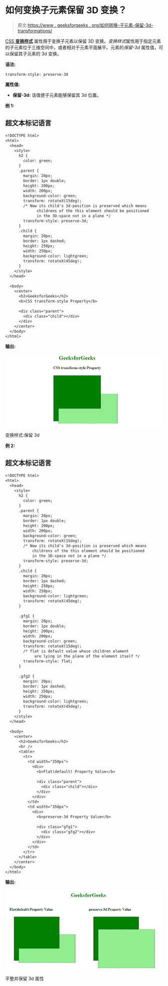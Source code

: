 # 如何变换子元素保留 3D 变换？

> 原文:[https://www . geeksforgeeks . org/如何转换-子元素-保留-3d-transformations/](https://www.geeksforgeeks.org/how-to-transform-child-elements-preserve-the-3d-transformations/)

[CSS **变换样式**](https://www.geeksforgeeks.org/css-transform-style-property/#:~:text=The%20transform%2Dstyle%20property%20is,the%20plane%20of%20the%20element.) 属性用于变换子元素以保留 3D 变换。*变换样式*属性用于指定元素的子元素位于三维空间中，或者相对于元素平面展平。元素的*保留-3d* 属性值，可以保留其子元素的 3d 变换。

**语法:**

```
transform-style: preserve-3d
```

**属性值:**

*   **保留-3d:** 该值使子元素能够保留其 3d 位置。

**例 1:**

## 超文本标记语言

```
<!DOCTYPE html>
<html>
  <head>
    <style>
      h2 {
        color: green;
      }
      .parent {
        margin: 20px;
        border: 1px double;
        height: 200px;
        width: 200px;
        background-color: green;
        transform: rotateX(15deg);
        /* Now its child's 3d-position is preserved which means 
              childrens of the this element should be positioned
              in the 3D-space not in a plane */
        transform-style: preserve-3d;
      }
      .child {
        margin: 20px;
        border: 1px dashed;
        height: 250px;
        width: 250px;
        background-color: lightgreen;
        transform: rotateX(45deg);
      }
    </style>
  </head>

  <body>
    <center>
      <h2>GeeksforGeeks</h2>
      <b>CSS transform-style Property</b>

      <div class="parent">
        <div class="child"></div>
      </div>
    </center>
  </body>
</html>
```

**输出:**

![](img/656773261be887484d327e751f91414a.png)

变换样式:保留 3d

**例 2:**

## 超文本标记语言

```
<!DOCTYPE html>
<html>
  <head>
    <style>
      h2 {
        color: green;
      }
      .parent {
        margin: 20px;
        border: 1px double;
        height: 200px;
        width: 200px;
        background-color: green;
        transform: rotateX(15deg);
        /* Now its child's 3d-position is preserved which means 
            childrens of the this element should be positioned
            in the 3D-space not in a plane */
        transform-style: preserve-3d;
      }
      .child {
        margin: 20px;
        border: 1px dashed;
        height: 250px;
        width: 250px;
        background-color: lightgreen;
        transform: rotateX(45deg);
      }

      .gfg1 {
        margin: 20px;
        border: 1px double;
        height: 200px;
        width: 200px;
        background-color: green;
        transform: rotateX(15deg);
        /* flat is default value whose children element 
             are lying in the plane of the element itself */
        transform-style: flat;
      }

      .gfg2 {
        margin: 20px;
        border: 1px dashed;
        height: 250px;
        width: 250px;
        background-color: lightgreen;
        transform: rotateX(45deg);
      }
    </style>
  </head>

  <body>
    <center>
      <h2>GeeksforGeeks</h2>
      <br />
      <table>
        <tr>
          <td width="350px">
            <div>
              <b>Flat(default) Property Value</b>

              <div class="parent">
                <div class="child"></div>
              </div>
            </div>
          </td>
          <td width="350px">
            <div>
              <b>preserve-3d Property Value</b>

              <div class="gfg1">
                <div class="gfg2"></div>
              </div>
            </div>
          </td>
        </tr>
      </table>
    </center>
  </body>
</html>
```

**输出:**

![](img/df2069e1145b804d2a7ef8d7de2715ba.png)

平整并保留 3d 属性